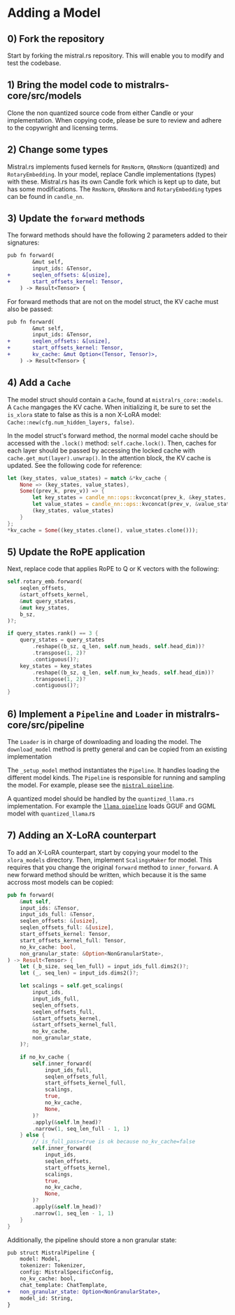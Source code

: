 # Adding a Model
## 0) Fork the repository
Start by forking the mistral.rs repository. This will enable you to modify and test the codebase.

## 1) Bring the model code to mistralrs-core/src/models
Clone the non quantized source code from either Candle or your implementation. When copying code, please be sure to review and adhere to the copywright and licensing terms.

## 2) Change some types
Mistral.rs implements fused kernels for `RmsNorm`, `QRmsNorm` (quantized) and `RotaryEmbedding`. In your model,
replace Candle implementations (types) with these. Mistral.rs has its own Candle fork which is kept up to date, but has some modifications. The `RmsNorm`, `QRmsNorm` and `RotaryEmbedding` types can be found in `candle_nn`.

## 3) Update the `forward` methods

The forward methods should have the following 2 parameters added to their signatures:

```diff
pub fn forward(
        &mut self,
        input_ids: &Tensor,
+       seqlen_offsets: &[usize],
+       start_offsets_kernel: Tensor,
    ) -> Result<Tensor> {
```

For forward methods that are not on the model struct, the KV cache must also be passed:

```diff
pub fn forward(
        &mut self,
        input_ids: &Tensor,
+       seqlen_offsets: &[usize],
+       start_offsets_kernel: Tensor,
+       kv_cache: &mut Option<(Tensor, Tensor)>,
    ) -> Result<Tensor> {
```

## 4) Add a `Cache`

The model struct should contain a `Cache`, found at `mistralrs_core::models`. A `Cache` mangages the KV cache. When initializing it,
be sure to set the `is_xlora` state to false as this is a non X-LoRA model: `Cache::new(cfg.num_hidden_layers, false)`.

In the model struct's forward method, the normal model cache should be accessed with the `.lock()` method: `self.cache.lock()`. Then, caches for each layer should be passed by accessing the locked cache with `cache.get_mut(layer).unwrap()`. In the attention block, the KV cache is updated. See the following code for reference:

```rust
let (key_states, value_states) = match &*kv_cache {
    None => (key_states, value_states),
    Some((prev_k, prev_v)) => {
        let key_states = candle_nn::ops::kvconcat(prev_k, &key_states, 2)?;
        let value_states = candle_nn::ops::kvconcat(prev_v, &value_states, 2)?;
        (key_states, value_states)
    }
};
*kv_cache = Some((key_states.clone(), value_states.clone()));
```

## 5) Update the RoPE application
Next, replace code that applies RoPE to Q or K vectors with the following:

```rust
self.rotary_emb.forward(
    seqlen_offsets,
    &start_offsets_kernel,
    &mut query_states,
    &mut key_states,
    b_sz,
)?;

if query_states.rank() == 3 {
    query_states = query_states
        .reshape((b_sz, q_len, self.num_heads, self.head_dim))?
        .transpose(1, 2)?
        .contiguous()?;
    key_states = key_states
        .reshape((b_sz, q_len, self.num_kv_heads, self.head_dim))?
        .transpose(1, 2)?
        .contiguous()?;
}
```

## 6) Implement a `Pipeline` and `Loader` in mistralrs-core/src/pipeline
The `Loader` is in charge of downloading and loading the model. The `download_model` method is pretty general and can be copied from an existing implementation

The `_setup_model` method instantiates the `Pipeline`. It handles loading the different model kinds. The `Pipeline` is responsible for running and sampling the model. For example, please see the [`mistral pipeline`](mistralrs-core/src/pipeline/mistral.rs).

A quantized model should be handled by the `quantized_llama.rs` implementation. For example the [`llama pipeline`](mistralrs-core/src/pipeline/llama.rs) loads GGUF and GGML model with `quantized_llama`.rs


## 7) Adding an X-LoRA counterpart
To add an X-LoRA counterpart, start by copying your model to the `xlora_models` directory. Then, implement `ScalingsMaker` for model. This requires that you change the original `forward` method to `inner_forward`. A new forward method should be written, which because it is the same accross most models can be copied:

```rust
pub fn forward(
    &mut self,
    input_ids: &Tensor,
    input_ids_full: &Tensor,
    seqlen_offsets: &[usize],
    seqlen_offsets_full: &[usize],
    start_offsets_kernel: Tensor,
    start_offsets_kernel_full: Tensor,
    no_kv_cache: bool,
    non_granular_state: &Option<NonGranularState>,
) -> Result<Tensor> {
    let (_b_size, seq_len_full) = input_ids_full.dims2()?;
    let (_, seq_len) = input_ids.dims2()?;

    let scalings = self.get_scalings(
        input_ids,
        input_ids_full,
        seqlen_offsets,
        seqlen_offsets_full,
        &start_offsets_kernel,
        &start_offsets_kernel_full,
        no_kv_cache,
        non_granular_state,
    )?;

    if no_kv_cache {
        self.inner_forward(
            input_ids_full,
            seqlen_offsets_full,
            start_offsets_kernel_full,
            scalings,
            true,
            no_kv_cache,
            None,
        )?
        .apply(&self.lm_head)?
        .narrow(1, seq_len_full - 1, 1)
    } else {
        // is_full_pass=true is ok because no_kv_cache=false
        self.inner_forward(
            input_ids,
            seqlen_offsets,
            start_offsets_kernel,
            scalings,
            true,
            no_kv_cache,
            None,
        )?
        .apply(&self.lm_head)?
        .narrow(1, seq_len - 1, 1)
    }
}
```

Additionally, the pipeline should store a non granular state: 

```diff
pub struct MistralPipeline {
    model: Model,
    tokenizer: Tokenizer,
    config: MistralSpecificConfig,
    no_kv_cache: bool,
    chat_template: ChatTemplate,
+   non_granular_state: Option<NonGranularState>,
    model_id: String,
}
```
